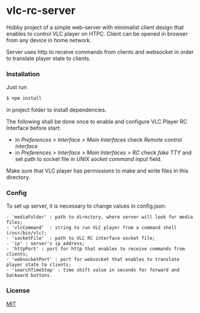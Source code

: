 # vlc-rc-server

Hobby project of a simple web-server with minimalist client design that enables to control VLC player on HTPC.
Client can be opened in browser from any device in home network.

Server uses http to receive commands from clients and websocket in order to translate player state to clients.



### Installation

Just run
```bash
$ npm install
```
in project folder to install dependencies.

The following shall be done once to enable and configure VLC Player RC Interface before start:
  - in *Preferences > Interface > Main Interfaces* check *Remote control interface*
  - in *Preferences > Interface > Main Interfaces > RC* check *fake TTY* and set path to socket file in *UNIX socket command input* field.

Make sure that VLC player has permissions to make and write files in this directory.


### Config

To set up server, it is necessary to change values in config.json:

    - 'mediaFolder' : path to directory, where server will look for media files;
    - 'vlcCommand'  : string to run VLC player from a command shell (/usr/bin/vlc);
    - 'socketFile'  : path to VLC RC interface socket file;
    - 'ip' : server's ip address;
    - 'httpPort' : port for http that enables to receive commands from clients;
    - 'websocketPort' : port for websocket that enables to translate player state to clients;
    - 'searchTimeStep' : time shift value in seconds for forward and backward buttons.



### License

[MIT](LICENSE)